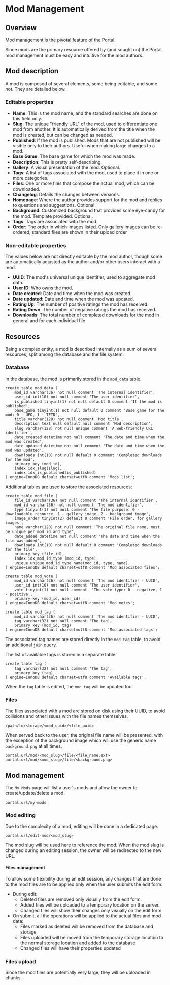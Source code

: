 # Mod Management

## Overview

Mod management is the pivotal feature of the Portal.

Since mods are the primary resource offered by (and sought on) the Portal,
mod management must be easy and intuitive for the mod authors.

## Mod description

A mod is composed of several elements, some being editable, and some not. They
are detailed below.

### Editable properties
* **Name**: This is the mod name, and the standard searches are done on this
  field only.
* **Slug**: The unique "friendly URL" of the mod, used to differentiate
  one mod from another. It is automatically derived from the title when the mod
  is created, but can be changed as needed.
* **Published**: If the mod is published. Mods that are not published will be
  visible only to their authors. Useful when making large changes to a mod.
* **Base Game**: The base game for which the mod was made.
* **Description**: This is pretty self-describing.
* **Gallery**: A visual presentation of the mod. Optional.
* **Tags**: A list of tags associated with the mod, used to place it in one or
  more categories.
* **Files**: One or more files that compose the actual mod, which can be
  downloaded.
* **Changelog**: Details the changes between versions.
* **Homepage**: Where the author provides support for the mod and replies
  to questions and suggestions. Optional.
* **Background**: Customized background that provides some eye-candy for the
  mod. Template provided. Optional.
* **Tags**: Tags are associated with the mod.
* **Order**: The order in which images listed. Only gallery images can
  be re-ordered, standard files are shown in their upload order


### Non-editable properties
The values below are not directly editable by the mod author, though some are
automatically adjusted as the author and/or other users interact with a mod.

* **UUID**: The mod's universal unique identifier, used to aggregate mod data.
* **User ID**: Who owns the mod.
* **Date created**: Date and time when the mod was created.
* **Date updated**: Date and time when the mod was updated.
* **Rating Up**: The number of positive ratings the mod has received.
* **Rating Down**: The number of negative ratings the mod has received.
* **Downloads**: The total number of completed downloads for the mod in general
  and for each individual file

## Resources

Being a complex entity, a mod is described internally as a sum of several
resources, split among the database and the file system.

### Database

In the database, the mod is primarily stored in the `mod_data` table.

```mysql
create table mod_data (
    mod_id varchar(36) not null comment 'The internal identifier',
    user_id int(10) not null comment 'The user identifier',
    is_published tinyint(1) not null default 0 comment 'If the mod is published',
    base_game tinyint(1) not null default 0 comment 'Base game for the mod: 0 - UFO, 1 - TFTD',
    title varchar(128) not null comment 'Mod title',
    description text null default null comment 'Mod description',
    slug varchar(128) not null unique comment 'A web-friendly URL identifier',
    date_created datetime not null comment 'The date and time when the mod was created',
    date_updated datetime not null comment 'The date and time when the mod was updated',
    downloads int(10) not null default 0 comment 'Completed downloads for the mod',
    primary key (mod_id),
    index idx_slug(slug),
    index idx_is_published(is_published)
) engine=InnoDB default charset=utf8 comment 'Mods list';
```

Additional tables are used to store the associated resources:

```mysql
create table mod_file (
    file_id varchar(36) not null comment 'The internal identifier',
    mod_id varchar(36) not null comment 'The mod identifier',
    type tinyint(1) not null comment 'The file purpose: 0 - downloadable resource, 1 - gallery image, 2 - background image',
    image_order tinyint(2) default 0 comment 'File order, for gallery images',
    name varchar(128) not null comment 'The original file name, must be unique per mod_id and type',
    date_added datetime not null comment 'The date and time when the file was added',
    downloads int(10) not null default 0 comment 'Completed downloads for the file',
    primary key (file_id),
    index idx_mod_id_type (mod_id, type),
    unique unique_mod_id_type_name(mod_id, type, name)
) engine=InnoDB default charset=utf8 comment 'Mod associated files';

create table mod_vote (
    mod_id varchar(36) not null comment 'The mod identifier - UUID',
    user_id int(10) not null comment 'The user identifier',
    vote tinyint(1) not null comment  'The vote type: 0 - negative, 1 - positive',
    primary key (mod_id, user_id)
) engine=InnoDB default charset=utf8 comment 'Mod votes';

create table mod_tag (
    mod_id varchar(36) not null comment 'The mod identifier - UUID',
    tag varchar(32) not null comment 'The tag',
    primary key (mod_id, tag)
) engine=InnoDB default charset=utf8 comment 'Mod associated tags';
```

The associated tag names are stored directly in the `mod_tag` table, to avoid
an additional `join` query.

The list of available tags is stored in a separate table:

```mysql
create table tag (
    tag varchar(32) not null comment 'The tag',
    primary key (tag)
) engine=InnoDB default charset=utf8 comment 'Available tags';
```

When the `tag` table is edited, the `mod_tag` will be updated too.

### Files

The files associated with a mod are stored on disk using their UUID, to avoid
collisions and other issues with the file names themselves.

`/path/to/storage/<mod_uuid>/<file_uuid>`

When served back to the user, the original file name will be presented, with the
exception of the background image which will use the generic name
 `background.png` at all times.

`portal.url/mod/<mod_slug>/file/<file_name.ext>`
`portal.url/mod/<mod_slug>/file/<background.png>`

## Mod management

The `My Mods` page will list a user's mods and allow the owner to
create/update/delete a mod.

`portal.url/my-mods`

### Mod editing

Due to the complexity of a mod, editing will be done in a dedicated page.

`portal.url/edit-mod/<mod_slug>`

The mod slug will be used here to reference the mod. When the mod slug is
changed during an editing session, the owner will be redirected to the new URL.

#### Files management

To allow some flexibility during an edit session, any changes that are done to
the mod files are to be applied only when the user submits the edit form.

* During edit:
    * Deleted files are removed only visually from the edit form.
    * Added files will be uploaded to a temporary location on the server.
    * Changed files will show their changes only visually on the edit form.
* On submit, all the operations will be applied to the actual files and mod
  data:
    * Files marked as deleted will be removed from the database and storage
    * Files uploaded will be moved from the temporary storage location to the
      normal storage location and added to the database
    * Changed files will have their properties updated

### Files upload

Since the mod files are potentially very large, they will be uploaded in chunks.